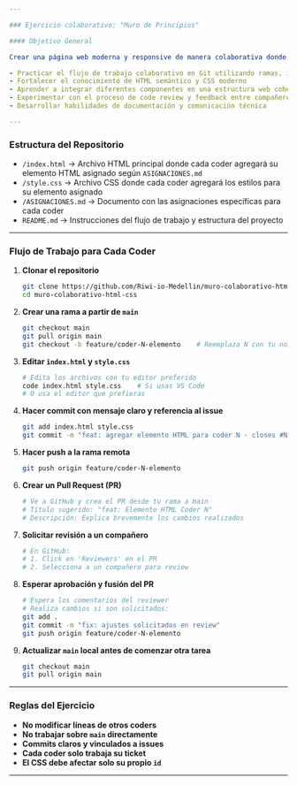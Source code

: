 ```yaml
---

### Ejercicio colaborativo: "Muro de Principios"

#### Objetivo General

Crear una página web moderna y responsive de manera colaborativa donde cada desarrollador será responsable de implementar un elemento HTML específico con sus respectivos estilos CSS. Este ejercicio tiene múltiples propósitos:

- Practicar el flujo de trabajo colaborativo en Git utilizando ramas, issues y pull requests
- Fortalecer el conocimiento de HTML semántico y CSS moderno
- Aprender a integrar diferentes componentes en una estructura web coherente
- Experimentar con el proceso de code review y feedback entre compañeros
- Desarrollar habilidades de documentación y comunicación técnica

---
```


### Estructura del Repositorio

* `/index.html` → Archivo HTML principal donde cada coder agregará su elemento HTML asignado según `ASIGNACIONES.md`
* `/style.css` → Archivo CSS donde cada coder agregará los estilos para su elemento asignado
* `/ASIGNACIONES.md` → Documento con las asignaciones específicas para cada coder
* `README.md` → Instrucciones del flujo de trabajo y estructura del proyecto

---

### Flujo de Trabajo para Cada Coder

1. **Clonar el repositorio**
   ```bash
   git clone https://github.com/Riwi-io-Medellin/muro-colaborativo-html-css.git
   cd muro-colaborativo-html-css
   ```

2. **Crear una rama a partir de `main`**
   ```bash
   git checkout main
   git pull origin main
   git checkout -b feature/coder-N-elemento    # Reemplaza N con tu nombre de coder
   ```

3. **Editar `index.html` y `style.css`**
   ```bash
   # Edita los archivos con tu editor preferido
   code index.html style.css    # Si usas VS Code
   # O usa el editor que prefieras
   ```

4. **Hacer commit con mensaje claro y referencia al issue**
   ```bash
   git add index.html style.css
   git commit -m "feat: agregar elemento HTML para coder N - closes #N"
   ```

5. **Hacer push a la rama remota**
   ```bash
   git push origin feature/coder-N-elemento
   ```

6. **Crear un Pull Request (PR)**
   ```bash
   # Ve a GitHub y crea el PR desde tu rama a main
   # Título sugerido: "feat: Elemento HTML Coder N"
   # Descripción: Explica brevemente los cambios realizados
   ```

7. **Solicitar revisión a un compañero**
   ```bash
   # En GitHub:
   # 1. Click en 'Reviewers' en el PR
   # 2. Selecciona a un compañero para review
   ```

8. **Esperar aprobación y fusión del PR**
   ```bash
   # Espera los comentarios del reviewer
   # Realiza cambios si son solicitados:
   git add .
   git commit -m "fix: ajustes solicitados en review"
   git push origin feature/coder-N-elemento
   ```

9. **Actualizar `main` local antes de comenzar otra tarea**
   ```bash
   git checkout main
   git pull origin main
   ```

---

### Reglas del Ejercicio

* **No modificar líneas de otros coders**
* **No trabajar sobre `main` directamente**
* **Commits claros y vinculados a issues**
* **Cada coder solo trabaja su ticket**
* **El CSS debe afectar solo su propio `id`**

---